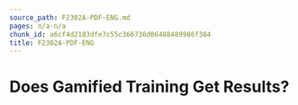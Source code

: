 ```yaml
---
source_path: F2302A-PDF-ENG.md
pages: n/a-n/a
chunk_id: a6cf4d2183dfe7c55c366736d06488489986f384
title: F2302A-PDF-ENG
---
```

# Does Gamified Training Get Results?

